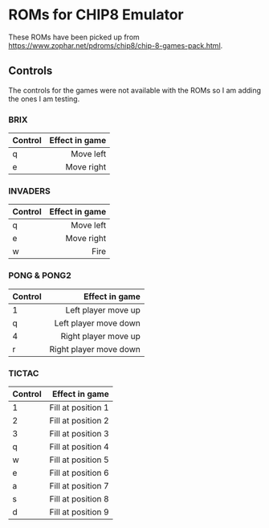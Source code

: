 # ROMs for CHIP8 Emulator

These ROMs have been picked up from https://www.zophar.net/pdroms/chip8/chip-8-games-pack.html.

## Controls

The controls for the games were not available with the ROMs so I am adding the ones I am testing.

### BRIX

| Control | Effect in game |
| ------- | --------------: |
|q        | Move left      |
|e        | Move right     |

### INVADERS

| Control | Effect in game |
| ------- | --------------:|
|q        | Move left      |
|e        | Move right     |
|w        | Fire           |

### PONG & PONG2

| Control |      Effect in game     |
| ------- | -----------------------:|
|1        | Left player move up     |
|q        | Left player move down   |
|4        | Right player move up    |
|r        | Right player move down  |

### TICTAC

| Control |   Effect in game   |
| ------- | ------------------:|
|1        | Fill at position 1 |
|2        | Fill at position 2 |
|3        | Fill at position 3 |
|q        | Fill at position 4 |
|w        | Fill at position 5 |
|e        | Fill at position 6 |
|a        | Fill at position 7 |
|s        | Fill at position 8 |
|d        | Fill at position 9 |